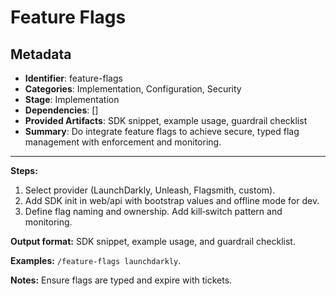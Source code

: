 # Feature Flags

## Metadata

- **Identifier**: feature-flags  
- **Categories**: Implementation, Configuration, Security  
- **Stage**: Implementation  
- **Dependencies**: []  
- **Provided Artifacts**: SDK snippet, example usage, guardrail checklist  
- **Summary**: Do integrate feature flags to achieve secure, typed flag management with enforcement and monitoring.

---

**Steps:**

1. Select provider (LaunchDarkly, Unleash, Flagsmith, custom).
2. Add SDK init in web/api with bootstrap values and offline mode for dev.
3. Define flag naming and ownership. Add kill‑switch pattern and monitoring.

**Output format:** SDK snippet, example usage, and guardrail checklist.

**Examples:** `/feature-flags launchdarkly`.

**Notes:** Ensure flags are typed and expire with tickets.
